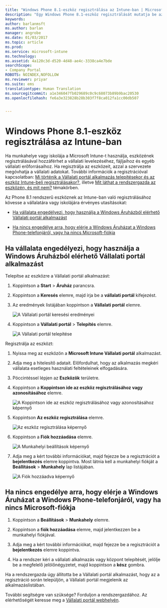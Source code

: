 ```yaml
---
title: "Windows Phone 8.1-eszköz regisztrálása az Intune-ban | Microsoft Docs"
description: "Egy Windows Phone 8.1-eszköz regisztrálását mutatja be az Intune-ban"
keywords: 
author: barlanmsft
ms.author: barlan
manager: angrobe
ms.date: 01/03/2017
ms.topic: article
ms.prod: 
ms.service: microsoft-intune
ms.technology: 
ms.assetid: 4a120c3d-d520-4d48-ae4c-3338ca4e7bde
searchScope:
- Company Portal
ROBOTS: NOINDEX,NOFOLLOW
ms.reviewer: priyar
ms.suite: ems
translationtype: Human Translation
ms.sourcegitcommit: a1e346047fb029689c0c9c68073b89b9bac20530
ms.openlocfilehash: fe6a3e323828b28b303f7f8ca012fa1cc00db507


---
```



# <a name="enroll-your-windows-phone-81-device-in-intune"></a>Windows Phone 8.1-eszköz regisztrálása az Intune-ban

Ha munkahelye vagy iskolája a Microsoft Intune-t használja, eszközének regisztrálásával hozzáférhet a vállalati levelezéséhez, fájljaihoz és egyéb vállalati erőforrásaihoz. Ha regisztrálja az eszközeit, azzal a szervezete megóvhatja a vállalati adatokat. További információk a regisztrációval kapcsolatban: [Mi történik a Vállalati portál alkalmazás telepítésekor és az eszköz Intune-beli regisztrálásakor?](what-happens-if-you-install-the-company-portal-app-and-enroll-your-device-in-intune-windows.md), illetve [Mit láthat a rendszergazda az eszközén, és mit nem?](what-can-your-it-administrator-see-when-you-enroll-your-device-in-intune-windows.md) témakörben.


Az Phone 8.1 rendszerű eszköznek az Intune-ban való regisztrálásához kövesse a vállalatára vagy iskolájára érvényes utasításokat:

-   [Ha vállalata engedélyezi, hogy használja a Windows Áruházból elérhető Vállalati portál alkalmazást](#if-your-company-lets-you-use-the-company-portal-from-the-windows-store)

-   [Ha nincs engedélye arra, hogy elérje a Windows Áruházat a Windows Phone-telefonjáról, vagy ha nincs Microsoft-fiókja](#if-you-are-not-allowed-to-access-the-windows-store-from-your-windows-phone-or-if-you-do-not-have-a-microsoft-account)

## <a name="if-your-company-lets-you-use-the-company-portal-from-the-windows-store"></a>Ha vállalata engedélyezi, hogy használja a Windows Áruházból elérhető Vállalati portál alkalmazást
Telepítse az eszközre a Vállalati portál alkalmazást:

1.  Koppintson a **Start** &gt; **Áruház** parancsra.

2.  Koppintson a **Keresés** elemre, majd írja be a **vállalati portál** kifejezést.

3.  Az eredmények listájában koppintson a **Vállalati portál** elemre.

    ![A Vállalati portál keresési eredményei](./media/WP81-1-CP-search-store-v2.png)

4.  Koppintson a **Vállalati portál**  &gt; **Telepítés** elemre.

    ![A Vállalati portál telepítése](./media/WP81-2-CP-install-v2.png)

Regisztrálja az eszközt:

1.  Nyissa meg az eszközön a **Microsoft Intune Vállalati portál** alkalmazást.

2.  Adja meg a hitelesítő adatait. Előfordulhat, hogy az alkalmazás megkéri vállalata esetleges használati feltételeinek elfogadására.

3.  Pöccintéssel lépjen az **Eszközök** területre.

4.  Koppintson a **Koppintson ide az eszköz regisztrálásához vagy azonosításához** elemre.

    ![A Koppintson ide az eszköz regisztrálásához vagy azonosításához képernyő](./media/WP81-enroll-1-swipe-my-devices.png)

5.  Koppintson **Az eszköz regisztrálása** elemre.

    ![Az eszköz regisztrálása képernyő](./media/WP81-enroll-2-enroll-this-device.png)

6.  Koppintson a **Fiók hozzáadása** elemre.

    ![A Munkahelyi beállítások képernyő](./media/WP81-enroll-3-workplace-add-acct.png)

7.  Adja meg a kért további információkat, majd fejezze be a regisztrációt a **bejelentkezés** elemre koppintva. Most látnia kell a munkahelyi fiókját a **Beállítások** &gt; **Munkahely** lap listájában.

    ![A Fiók hozzáadva képernyő](./media/WP81-enroll-4-account-added.png)

## <a name="if-you-are-not-allowed-to-access-the-windows-store-from-your-windows-phone-or-if-you-do-not-have-a-microsoft-account"></a>Ha nincs engedélye arra, hogy elérje a Windows Áruházat a Windows Phone-telefonjáról, vagy ha nincs Microsoft-fiókja

1.  Koppintson a  **Beállítások** &gt; **Munkahely** elemre.

2.  Koppintson a **fiók hozzáadása** elemre, majd jelentkezzen be a munkahelyi fiókjával.

3.  Adja meg a kért további információkat, majd fejezze be a regisztrációt a **bejelentkezés** elemre koppintva.

4.  Ha a rendszer kéri a vállalati alkalmazás vagy központ telepítését, jelölje be a megfelelő jelölőnégyzetet, majd koppintson a **kész** gombra.

Ha a rendszergazda úgy állította be a Vállalati portál alkalmazást, hogy az a regisztráció során települjön, a Vállalati portál megjelenik az alkalmazáslistában.

További segítségre van szüksége? Forduljon a rendszergazdához. Az elérhetőségét keresse meg a [Vállalati portál webhelyén](http://portal.manage.microsoft.com).



<!--HONumber=Jan17_HO1-->


